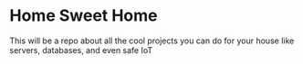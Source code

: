 # Home Sweet Home

This will be a repo about all the cool projects you can do for your house like servers, databases, and even safe IoT

